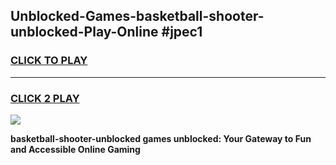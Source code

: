 
## Unblocked-Games-basketball-shooter-unblocked-Play-Online #jpec1
<h3>
<a href="https://news.freeplayer.one?title=basketball-shooter-unblocked&ref=3">CLICK TO PLAY</a></h3>
<hr>

<h3>
<a href="https://news.freeplayer.one?title=basketball-shooter-unblocked&ref=3">CLICK 2 PLAY</a>
  
</h3>

<a href="https://news.freeplayer.one?title=basketball-shooter-unblocked&ref=3"><img src="https://clearcache.store/games.png"></a>


**basketball-shooter-unblocked games unblocked: Your Gateway to Fun and Accessible Online Gaming**
